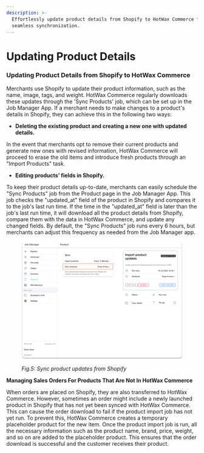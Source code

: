 ```yaml
---
description: >-
  Effortlessly update product details from Shopify to HotWax Commerce for
  seamless synchronization.
---
```


# Updating Product Details

### Updating Product Details from Shopify to HotWax Commerce

Merchants use Shopify to update their product information, such as the name, image, tags, and weight. HotWax Commerce regularly downloads these updates through the 'Sync Products' job, which can be set up in the Job Manager App. If a merchant needs to make changes to a product's details in Shopify, they can achieve this in the following two ways:

* **Deleting the existing product and creating a new one with updated details.**

In the event that merchants opt to remove their current products and generate new ones with revised information, HotWax Commerce will proceed to erase the old items and introduce fresh products through an "Import Products" task.

* **Editing products’ fields in Shopify.**

To keep their product details up-to-date, merchants can easily schedule the "Sync Products" job from the Product page in the Job Manager App. This job checks the "updated\_at" field of the product in Shopify and compares it to the job's last run time. If the time in the "updated\_at" field is later than the job's last run time, it will download all the product details from Shopify, compare them with the data in HotWax Commerce, and update any changed fields. By default, the "Sync Products" job runs every 6 hours, but merchants can adjust this frequency as needed from the Job Manager app.

<figure><img src="../../.gitbook/assets/8.png" alt=""><figcaption><p><em>Fig.5: Sync product updates from Shopify</em></p></figcaption></figure>

**Managing Sales Orders For Products That Are Not In HotWax Commerce**

When orders are placed on Shopify, they are also transferred to HotWax Commerce. However, sometimes an order might include a newly launched product in Shopify that has not yet been synced with HotWax Commerce. This can cause the order download to fail if the product import job has not yet run. To prevent this, HotWax Commerce creates a temporary placeholder product for the new item. Once the product import job is run, all the necessary information such as the product name, brand, price, weight, and so on are added to the placeholder product. This ensures that the order download is successful and the customer receives their product.
